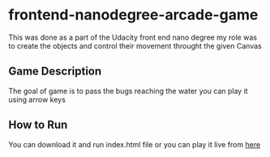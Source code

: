 frontend-nanodegree-arcade-game
===============================

This was done as a part of the Udacity front end nano degree my role was to create the objects and control their movement throught the given Canvas 
## Game Description
The goal of game is to pass the bugs reaching the water you can play it using arrow keys 
## How to Run
You can download it and run index.html file or you can play it live from [here](https://heshamelsahhar.github.io/Froger-arcade-game-clone/)
